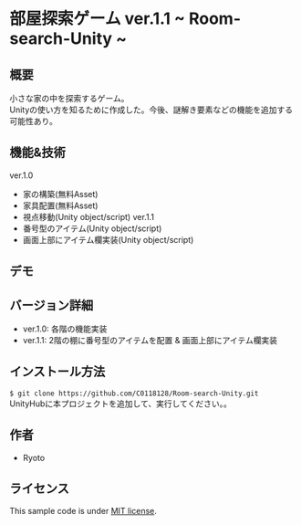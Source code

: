 # 部屋探索ゲーム ver.1.1 ~ Room-search-Unity ~

## 概要
小さな家の中を探索するゲーム。</br>
Unityの使い方を知るために作成した。今後、謎解き要素などの機能を追加する可能性あり。

## 機能&技術
ver.1.0
* 家の構築(無料Asset)
* 家具配置(無料Asset)
* 視点移動(Unity object/script)
ver.1.1
* 番号型のアイテム(Unity object/script)
* 画面上部にアイテム欄実装(Unity object/script)


## デモ

## バージョン詳細
* ver.1.0: 各階の機能実装
* ver.1.1: 2階の棚に番号型のアイテムを配置 & 画面上部にアイテム欄実装

## インストール方法
`$ git clone https://github.com/C0118128/Room-search-Unity.git` </br>
UnityHubに本プロジェクトを追加して、実行してください。。

## 作者
* Ryoto

## ライセンス
This sample code is under [MIT license](https://en.wikipedia.org/wiki/MIT_License).
